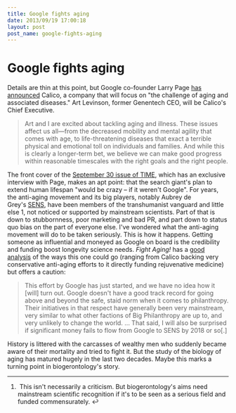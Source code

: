 ```yaml
---
title: Google fights aging
date: 2013/09/19 17:00:18
layout: post
post_name: google-fights-aging
---
```

# Google fights aging

Details are thin at this point, but Google co-founder Larry Page [has announced](https://plus.google.com/+LarryPage/posts/Lh8SKC6sED1) Calico, a company that will focus on "the challenge of aging and associated diseases." Art Levinson, former Genentech CEO, will be Calico's Chief Executive. 

> Art and I are excited about tackling aging and illness. These issues affect us all—from the decreased mobility and mental agility that comes with age, to life-threatening diseases that exact a terrible physical and emotional toll on individuals and families. And while this is clearly a longer-term bet, we believe we can make good progress within reasonable timescales with the right goals and the right people.

The front cover of the [September 30 issue of TIME](http://business.time.com/2013/09/18/google-extend-human-life/), which has an exclusive interview with Page, makes an apt point: that the search giant's plan to extend human lifespan "would be crazy – if it weren't Google". For years, the anti-aging movement and its big players, notably Aubrey de Grey's [SENS](http://sens.org), have been members of the transhumanist vanguard and little else 1, not noticed or supported by mainstream scientists. Part of that is down to stubbornness, poor marketing and bad PR, and part down to status quo bias on the part of everyone else. I've wondered what the anti-aging movement will do to be taken seriously. This is how it happens. Getting someone as influential and moneyed as Google on board is the credibility and funding boost longevity science needs. _Fight Aging!_ has a [good analysis](https://www.fightaging.org/archives/2013/09/exciting-times-google-to-back-longevity-science.php) of the ways this one could go (ranging from Calico backing very conservative anti-aging efforts to it directly funding rejuvenative medicine) but offers a caution: 

> This effort by Google has just started, and we have no idea how it [will] turn out. Google doesn't have a good track record for going above and beyond the safe, staid norm when it comes to philanthropy. Their initiatives in that respect have generally been very mainstream, very similar to what other factions of Big Philanthropy are up to, and very unlikely to change the world. ... That said, I will also be surprised if significant money fails to flow from Google to SENS by 2018 or so[.]

History is littered with the carcasses of wealthy men who suddenly became aware of their mortality and tried to fight it. But the study of the biology of aging has matured hugely in the last two decades. Maybe this marks a turning point in biogerontology's story. 

* * *

  1.  This isn't necessarily a criticism. But biogerontology's aims need mainstream scientific recognition if it's to be seen as a serious field and funded commensurately. ↩
